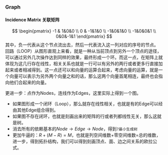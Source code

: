 ### Graph
#### Incidence Matrix 关联矩阵
$$
\begin{pmatrix}
-1 & 1&0&0 \\
0 & -1&1&0 \\
-1&0&1&0 \\
-1&0&0&1 \\
0&0&-1&1
\end{pmatrix}
$$
其中，负一代表从这个节点流出去，然后一代表流入这一列对应的序号的节点。
回路（LOOP）从图形直观上来看，就是一种从当前顶点到另外一个顶点的途径，可以通过另外几次操作达到同样的效果，最终形成一个环。而这一点，在矩阵上就体现为这几行存在线性，相关关系也就是一行可以有另外的两行或者更多行直接加起来或者相减得到。这一点还可以和向量的运算合起来，考虑向量的运算，就是一个向量可以表示为另外两个向量之和的话，那么这两个向量首尾相连，最终也会指向他们合起来的向量。

更进一步：点作为Nodes，连线作为Edges，这里实际上得到一个图。
- 如果图形成一个闭环（Loop），那么就存在线性相关，也就是有的Edge可以经由其他Edge组合得到。
- 如果图不存在闭环，也就是刻画出来的矩阵的行或者列都线性无关，那么这就是树。
- 消去所有的依赖基本的$Node\to Edge\to Node$，得到`?最小生成树`
- 更加牛逼的：$R+(M-R)=M$，也就是列空间维数+零空间维数=总的维数，进一步，得到拓扑结构，我们可以得到刻画顶点、面、边之间关系的欧拉公式。









